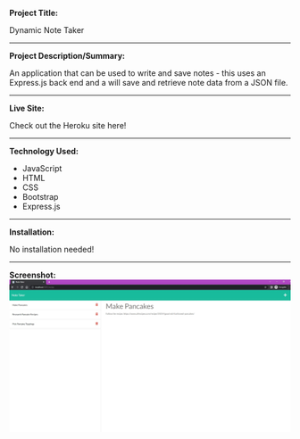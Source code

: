 **Project Title:**

Dynamic Note Taker

---

**Project Description/Summary:**

An application that can be used to write and save notes - this uses an Express.js back end and a will save and retrieve note data from a JSON file.

---

**Live Site:**

Check out the Heroku site here!

---

**Technology Used:**

- JavaScript
- HTML
- CSS
- Bootstrap
- Express.js

---

**Installation:**

No installation needed!

---

**Screenshot:**
![A screenshot of the note taking app](./public/assets/screenshots/site-screenshot.jpg)
